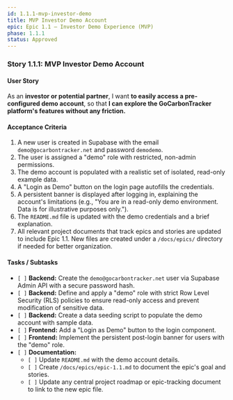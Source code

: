 ```yaml
---
id: 1.1.1-mvp-investor-demo
title: MVP Investor Demo Account
epic: Epic 1.1 – Investor Demo Experience (MVP)
phase: 1.1.1
status: Approved
---
```


### Story 1.1.1: MVP Investor Demo Account

#### User Story

As an **investor or potential partner**, I want **to easily access a pre-configured demo account**, so that **I can explore the GoCarbonTracker platform's features without any friction.**

#### Acceptance Criteria

1.  A new user is created in Supabase with the email `demo@gocarbontracker.net` and password `demodemo`.
2.  The user is assigned a "demo" role with restricted, non-admin permissions.
3.  The demo account is populated with a realistic set of isolated, read-only example data.
4.  A "Login as Demo" button on the login page autofills the credentials.
5.  A persistent banner is displayed after logging in, explaining the account's limitations (e.g., "You are in a read-only demo environment. Data is for illustrative purposes only.").
6.  The `README.md` file is updated with the demo credentials and a brief explanation.
7.  All relevant project documents that track epics and stories are updated to include Epic 1.1. New files are created under a `/docs/epics/` directory if needed for better organization.

#### Tasks / Subtasks

* `[ ]` **Backend:** Create the `demo@gocarbontracker.net` user via Supabase Admin API with a secure password hash.
* `[ ]` **Backend:** Define and apply a "demo" role with strict Row Level Security (RLS) policies to ensure read-only access and prevent modification of sensitive data.
* `[ ]` **Backend:** Create a data seeding script to populate the demo account with sample data.
* `[ ]` **Frontend:** Add a "Login as Demo" button to the login component.
* `[ ]` **Frontend:** Implement the persistent post-login banner for users with the "demo" role.
* `[ ]` **Documentation:**
    * `[ ]` Update `README.md` with the demo account details.
    * `[ ]` Create `/docs/epics/epic-1.1.md` to document the epic's goal and stories.
    * `[ ]` Update any central project roadmap or epic-tracking document to link to the new epic file.
